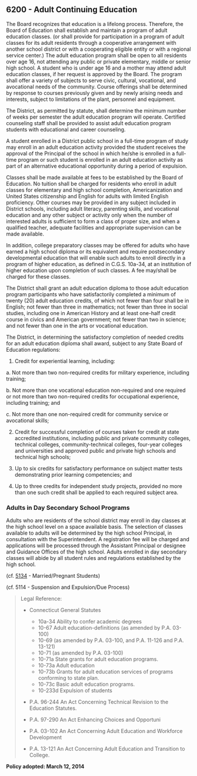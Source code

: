 ## 6200 - Adult Continuing Education

The Board recognizes that education is a lifelong process.  Therefore, the Board of Education shall establish and maintain a program of adult education classes. \(or shall provide for participation in a program of adult classes for its adult residents through a cooperative arrangement with another school district or with a cooperating eligible entity or with a regional service center.\)  The adult education program shall be open to all residents over age 16, not attending any public or private elementary, middle or senior high school.  A student who is under age 16 and a mother may attend adult education classes, if her request is approved by the Board.  The program shall offer a variety of subjects to serve civic, cultural, vocational, and avocational needs of the community.  Course offerings shall be determined by response to courses previously given and by newly arising needs and interests, subject to limitations of the plant, personnel and equipment.

The District, as permitted by statute, shall determine the minimum number of weeks per semester the adult education program will operate. Certified counseling staff shall be provided to assist adult education program students with educational and career counseling.

A student enrolled in a District public school in a full-time program of study may enroll in an adult education activity provided the student receives the approval of the Principal of the school in which he\/she is enrolled in a full-time program or such student is enrolled in an adult education activity as part of an alternative educational opportunity during a period of expulsion.

Classes shall be made available at fees to be established by the Board of Education.  No tuition shall be charged for residents who enroll in adult classes for elementary and high school completion, Americanization and United States citizenship and English for adults with limited English proficiency.  Other courses may be provided in any subject included in District schools, including adult literacy, parenting skills, and vocational education and any other subject or activity only when the number of interested adults is sufficient to form a class of proper size, and when a qualified teacher, adequate facilities and appropriate supervision can be made available.

In addition, college preparatory classes may be offered for adults who have earned a high school diploma or its equivalent and require postsecondary developmental education that will enable such adults to enroll directly in a program of higher education, as defined in C.G.S. 10a-34, at an institution of higher education upon completion of such classes. A fee may\/shall be charged for these classes.

The District shall grant an adult education diploma to those adult education program participants who have satisfactorily completed a minimum of twenty \(20\) adult education credits, of which not fewer than four shall be in English; not fewer than three in mathematics; not fewer than three in social studies, including one in American History and at least one-half credit course in civics and American government; not fewer than two in science; and not fewer than one in the arts or vocational education.

The District, in determining the satisfactory completion of needed credits for an adult education diploma shall award, subject to any State Board of Education regulations:

1. Credit for experiential learning, including:

  a.  Not more than two non-required credits for military experience, including training;

  b.  Not more than one vocational education non-required and one required or not more than two non-required credits for occupational experience, including training; and

  c.  Not more than one non-required credit for community service or avocational skills;

2. Credit for successful completion of courses taken for credit at state accredited  institutions, including public and private community colleges, technical colleges, community-technical colleges, four-year colleges and universities and approved public and private high schools and technical high schools;

3. Up to six credits for satisfactory performance on subject matter tests demonstrating prior learning competencies; and

4. Up to three credits for independent study projects, provided no more than one such credit shall be applied to each required subject area.


### Adults in Day Secondary School Programs

Adults who are residents of the school district may enroll in day classes at the high school level on a space available basis.  The selection of classes available to adults will be determined by the high school Principal, in consultation with the Superintendent.  A registration fee will be charged and applications will be processed through the Assistant Principal or designee and Guidance Offices of the high school.  Adults enrolled in day secondary classes will abide by all student rules and regulations established by the high school.

\(cf. [5134](/policies/5000/5134.md) - Married\/Pregnant Students\)

\(cf. 5114 - Suspension and Expulsion\/Due Process\)

> Legal Reference:
> 
> * Connecticut General Statutes
>   * 10a-34 Ability to confer academic degrees
>   * 10-67 Adult education-definitions \(as amended by P.A. 03-100\)
>   * 10-69 \(as amended by P.A. 03-100, and P.A. 11-126 and P.A. 13-121\)
>   * 10-71 \(as amended by P.A. 03-100\)
>   * 10-71a State grants for adult education programs.
>   * 10-73a Adult education
>   * 10-73b Grants for adult education services of programs conforming to state plan.
>   * 10-73c Basic adult education programs.
>   * 10-233d Expulsion of students
> 
> * P.A. 96-244 An Act Concerning Technical Revision to the Education Statutes.
> * P.A. 97-290 An Act Enhancing Choices and Opportuni
> * P.A. 03-102 An Act Concerning Adult Education and Workforce Development
> * P.A. 13-121 An Act Concerning Adult Education and Transition to College.

**Policy adopted:  March 12, 2014**

